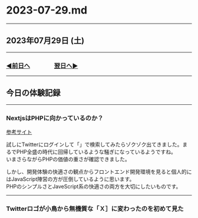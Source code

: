 # 2023-07-29.md

---

## 2023年07月29日 (土)

---

### [◀️前日へ](https://github.com/yuasys/chatty-journal/blob/main/2023/07/2023-07-28.md)&emsp;&emsp;&emsp;&emsp;[翌日へ▶️](https://github.com/yuasys/chatty-journal/blob/main/2023/07/2023-07-30.md)

---

## 今日の体験記録

---

### NextjsはPHPに向かっているのか？

[参考サイト](https://youtu.be/kUnf6P-q3s4)  

試しにTwitterにログインして「」で検索してみたらゾクゾク出てきました。まるでPHP全盛の時代に回帰しているような騒ぎになっているようですね。  
いまさらながらPHPの価値の重さが確認できました。  

しかし、開発体験の快適さの観点からフロントエンド開発環境を見ると個人的にはJavaScript陣営の方が圧倒しているように思います。  
PHPのシンプルさとJaveScript系の快適さの両方を大切にしたいものです。


---

### Twitterロゴが小鳥から無機質な「Ｘ］に変わったのを初めて見た

